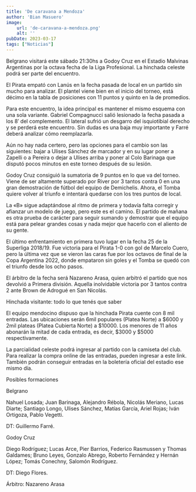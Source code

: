 ```yaml
---
title: 'De caravana a Mendoza'
author: 'Bian Masuero'
image:
    url: 'de-caravana-a-mendoza.png'
    alt: ''
pubDate: 2023-03-17
tags: ["Noticias"]
---
```


Belgrano visitará este sábado 21:30hs a Godoy Cruz en el Estadio Malvinas Argentinas por la octava fecha de la Liga Profesional. La hinchada celeste podrá ser parte del encuentro.

El Pirata empató con Lanús en la fecha pasada de local en un partido sin mucho para analizar. El plantel viene bien en el inicio del torneo, está décimo en la tabla de posiciones con 11 puntos y quinto en la de promedios.

Para este encuentro, la idea principal es mantener el mismo esquema con una sola variante. Gabriel Compagnucci salió lesionado la fecha pasada a los 8′ del complemento. El lateral sufrió un desgarro del isquiotibial derecho y se perderá este encuentro. Sin dudas es una baja muy importante y Farré deberá analizar cómo reemplazarla.

Aún no hay nada certero, pero las opciones para el cambio son las siguientes: bajar a Ulises Sánchez de marcador y en su lugar poner a Zapelli o a Pereira o dejar a Ulises arriba y poner al Colo Barinaga que disputó pocos minutos en este torneo después de su lesión.  

Godoy Cruz consiguió la sumatoria de 9 puntos en lo que va del torneo. Viene de ser altamente superado por River por 3 tantos contra 0 en una gran demostración de fútbol del equipo de Demichelis.  Ahora, el Tomba quiere volver al triunfo e intentará quedarse con los tres puntos de local.

La «B» sigue adaptándose al ritmo de primera y todavía falta corregir y afianzar un modelo de juego, pero este es el camino. El partido de mañana es otra prueba de carácter para seguir sumando y demostrar que el equipo está para pelear grandes cosas y nada mejor que hacerlo con el aliento de su gente.

El último enfrentamiento en primera tuvo lugar en la fecha 25 de la Superliga 2018/19. Fue victoria para el Pirata 1-0 con gol de Marcelo Cuero, pero la última vez que se vieron las caras fue por los octavos de final de la Copa Argentina 2022, donde empataron sin goles y el Tomba se quedó con el triunfo desde los ocho pasos.

El árbitro de la fecha será Nazareno Arasa, quien arbitró el partido que nos devolvió a Primera división. Aquella inolvidable victoria por 3 tantos contra 2 ante Brown de Adrogué en San Nicolás.

Hinchada visitante: todo lo que tenés que saber

El equipo mendocino dispuso que la hinchada Pirata cuente con 8 mil entradas. Las ubicaciones serán 6mil populares (Platea Norte) a $6000 y 2mil plateas (Platea Cubierta Norte) a $10000. Los menores de 11 años abonarán la mitad de cada entrada, es decir, $3000 y $5000 respectivamente.  

La parcialidad celeste podrá ingresar al partido con la camiseta del club. Para realizar la compra online de las entradas, pueden ingresar a este link. También podrán conseguir entradas en la boletería oficial del estadio ese mismo día.

Posibles formaciones

Belgrano

Nahuel Losada; Juan Barinaga, Alejandro Rébola, Nicolás Meriano, Lucas Diarte; Santiago Longo, Ulises Sánchez, Matías García, Ariel Rojas; Iván Ortigoza, Pablo Vegetti.

DT: Guillermo Farré.

Godoy Cruz  

Diego Rodríguez; Lucas Arce, Pier Barrios, Federico Rasmussen y Thomas Galdames; Bruno Leyes, Gonzalo Abrego, Roberto Fernández y Hernán López; Tomás Conechny, Salomón Rodríguez.

DT: Diego Flores.

Árbitro: Nazareno Arasa
